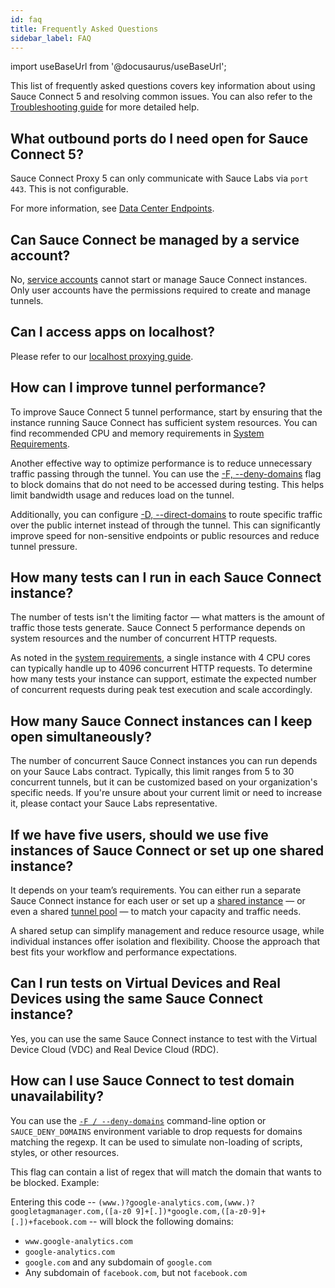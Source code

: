 ```yaml
---
id: faq
title: Frequently Asked Questions
sidebar_label: FAQ
---
```


import useBaseUrl from '@docusaurus/useBaseUrl';

This list of frequently asked questions covers key information about using Sauce Connect 5 and resolving common issues. You can also refer to the [Troubleshooting guide](/secure-connections/sauce-connect-5/troubleshooting/) for more detailed help.

## What outbound ports do I need open for Sauce Connect 5?

Sauce Connect Proxy 5 can only communicate with Sauce Labs via `port 443`. This is not configurable.

For more information, see [Data Center Endpoints](/basics/data-center-endpoints).

## Can Sauce Connect be managed by a service account?

No, [service accounts](/basics/acct-team-mgmt/managing-service-accounts) cannot start or manage Sauce Connect instances. Only user accounts have the permissions required to create and manage tunnels.

## Can I access apps on localhost?

Please refer to our [localhost proxying guide](/secure-connections/sauce-connect-5/guides/localhost-proxying).

## How can I improve tunnel performance?

To improve Sauce Connect 5 tunnel performance, start by ensuring that the instance running Sauce Connect has sufficient system resources. You can find recommended CPU and memory requirements in [System Requirements](/secure-connections/sauce-connect-5/system-requirements/#cpu-and-memory-resources).

Another effective way to optimize performance is to reduce unnecessary traffic passing through the tunnel. You can use the [-F, --deny-domains](/dev/cli/sauce-connect-5/run/#deny-domains) flag to block domains that do not need to be accessed during testing. This helps limit bandwidth usage and reduces load on the tunnel.

Additionally, you can configure [-D, --direct-domains](/dev/cli/sauce-connect-5/run/#direct-domains) to route specific traffic over the public internet instead of through the tunnel. This can significantly improve speed for non-sensitive endpoints or public resources and reduce tunnel pressure.

## How many tests can I run in each Sauce Connect instance?

The number of tests isn't the limiting factor — what matters is the amount of traffic those tests generate. Sauce Connect 5 performance depends on system resources and the number of concurrent HTTP requests.

As noted in the [system requirements](/secure-connections/sauce-connect-5/system-requirements), a single instance with 4 CPU cores can typically handle up to 4096 concurrent HTTP requests. To determine how many tests your instance can support, estimate the expected number of concurrent requests during peak test execution and scale accordingly.

## How many Sauce Connect instances can I keep open simultaneously?

The number of concurrent Sauce Connect instances you can run depends on your Sauce Labs contract. Typically, this limit ranges from 5 to 30 concurrent tunnels, but it can be customized based on your organization's specific needs. If you're unsure about your current limit or need to increase it, please contact your Sauce Labs representative.

## If we have five users, should we use five instances of Sauce Connect or set up one shared instance?

It depends on your team’s requirements. You can either run a separate Sauce Connect instance for each user or set up a [shared instance](/secure-connections/sauce-connect-5/guides/sharing-tunnel) — or even a shared [tunnel pool](/secure-connections/sauce-connect-5/guides/tunnel-pool/) — to match your capacity and traffic needs.

A shared setup can simplify management and reduce resource usage, while individual instances offer isolation and flexibility. Choose the approach that best fits your workflow and performance expectations.

## Can I run tests on Virtual Devices and Real Devices using the same Sauce Connect instance?

Yes, you can use the same Sauce Connect instance to test with the Virtual Device Cloud (VDC) and Real Device Cloud (RDC).

## How can I use Sauce Connect to test domain unavailability?

You can use the [`-F / --deny-domains`](/dev/cli/sauce-connect-5/run/#deny-domains) command-line option or `SAUCE_DENY_DOMAINS` environment variable to drop requests for domains matching the regexp. It can be used to simulate non-loading of scripts, styles, or other resources.

This flag can contain a list of regex that will match the domain that wants to be blocked. Example:

Entering this code -- `(www.)?google-analytics.com,(www.)?googletagmanager.com,([a-z0 9]+[.])*google.com,([a-z0-9]+[.])+facebook.com` -- will block the following domains:

- `www.google-analytics.com`
- `google-analytics.com`
- `google.com` and any subdomain of `google.com`
- Any subdomain of `facebook.com`, but not `facebook.com`
